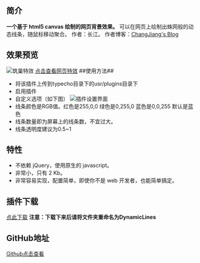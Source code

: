 ## 简介

**一个基于 html5 canvas 绘制的网页背景效果。**
可以在网页上绘制出蛛网般的动态线条，随鼠标移动聚合。
作者：长江。
作者博客：[ChangJiang's Blog][1]

## 效果预览

![筑巢特效][2]
[点击查看网页特效][3]
##使用方法##

- 将该插件上传到typecho目录下的usr/plugins目录下
- 启用插件
- 自定义选项（如下图）
  ![插件设置界面][4]
- 线条颜色是RGB值。红色是255,0,0 绿色是0,255,0 蓝色是0,0,255 默认是蓝色
- 线条数量即为屏幕上的线条数，不宜过大。
- 线条透明度建议为0.5~1

## 特性

- 不依赖 jQuery，使用原生的 javascript。
- 非常小，只有 2 Kb。
- 非常容易实现，配置简单，即使你不是 web 开发者，也能简单搞定。

## 插件下载

[点此下载][5]
**注意：下载下来后请将文件夹重命名为DynamicLines**

## GitHub地址

[Github点击查看][6]

[1]: http://www.changjiangblog.top
[2]: http://ww1.sinaimg.cn/large/0079MVdAly1ft8lqah3tmg31gi0q34ne.gif
[3]: http://www.changjiangblog.top/canvas-nest.html
[4]: http://ww1.sinaimg.cn/large/0079MVdAly1ft8lvqp7lmj31hc0pg76l.jpg
[5]: https://github.com/changjiangblog/DynamicLines-typecho-plugin/archive/master.zip
[6]: https://github.com/changjiangblog/DynamicLines-typecho-plugin
[7]: http://ww1.sinaimg.cn/large/0079MVdAly1ft8mgddx8wj313a0gj40l.jpg
[8]: https://creativecommons.org/licenses/by-nc/4.0/
